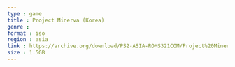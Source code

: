 ```yaml
---
type : game
title : Project Minerva (Korea)
genre : 
format : iso
region : asia
link : https://archive.org/download/PS2-ASIA-ROMS321COM/Project%20Minerva%20%28Korea%29.7z
size : 1.5GB
---
```

